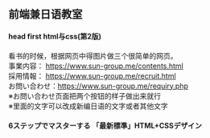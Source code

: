 ## 前端兼日语教室
#### head first html与css(第2版)  
看书的时候，根据网页中得图片做三个很简单的网页。  
事業内容： https://www.sun-group.me/contents.html  
採用情報： https://www.sun-group.me/recruit.html  
お問い合わせ：https://www.sun-group.me/requiry.php  
※お問い合わせ页面把两个按钮的样子做出来就行  
※里面的文字可以改成新编日语的文字或者其他文字  

#### 6ステップでマスターする 「最新標準」HTML+CSSデザイン

